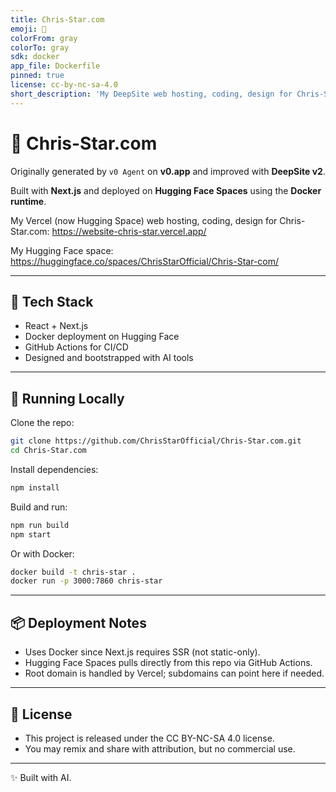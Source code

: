 ```yaml
---
title: Chris-Star.com
emoji: 🪽
colorFrom: gray
colorTo: gray
sdk: docker
app_file: Dockerfile
pinned: true
license: cc-by-nc-sa-4.0
short_description: 'My DeepSite web hosting, coding, design for Chris-Star.com'
---
```


# 🪽 Chris-Star.com

Originally generated by `v0 Agent` on **v0.app** and improved with **DeepSite v2**.

Built with **Next.js** and deployed on **Hugging Face Spaces** using the **Docker runtime**.

My Vercel (now Hugging Space) web hosting, coding, design for Chris-Star.com: https://website-chris-star.vercel.app/

My Hugging Face space: https://huggingface.co/spaces/ChrisStarOfficial/Chris-Star-com/

---

## 🔧 Tech Stack
- React + Next.js  
- Docker deployment on Hugging Face  
- GitHub Actions for CI/CD
- Designed and bootstrapped with AI tools  

---

## 🚀 Running Locally

Clone the repo:

```bash
git clone https://github.com/ChrisStarOfficial/Chris-Star.com.git
cd Chris-Star.com
```

Install dependencies:

```bash
npm install
```

Build and run:

```bash
npm run build
npm start
```

Or with Docker:

```bash
docker build -t chris-star .
docker run -p 3000:7860 chris-star
```

---

## 📦 Deployment Notes

- Uses Docker since Next.js requires SSR (not static-only).
- Hugging Face Spaces pulls directly from this repo via GitHub Actions.
- Root domain is handled by Vercel; subdomains can point here if needed.

---

## 📜 License

- This project is released under the CC BY-NC-SA 4.0 license.
- You may remix and share with attribution, but no commercial use.

---

✨ Built with AI.